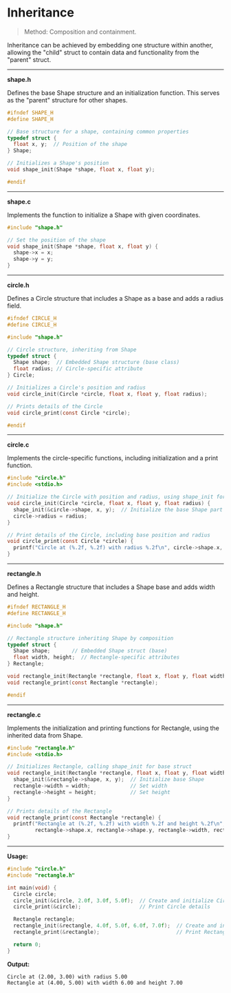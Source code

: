 # Inheritance
> Method: Composition and containment.

Inheritance can be achieved by embedding one structure within another, allowing the "child" struct to contain data and functionality from the "parent" struct.

---

**shape.h**

Defines the base Shape structure and an initialization function. This serves as the "parent" structure for other shapes.

```c
#ifndef SHAPE_H
#define SHAPE_H

// Base structure for a shape, containing common properties
typedef struct {
  float x, y;  // Position of the shape
} Shape;

// Initializes a Shape's position
void shape_init(Shape *shape, float x, float y);

#endif
```
---

**shape.c**

Implements the function to initialize a Shape with given coordinates.

```c
#include "shape.h"

// Set the position of the shape
void shape_init(Shape *shape, float x, float y) {
  shape->x = x;
  shape->y = y;
}
```

---

**circle.h**

Defines a Circle structure that includes a Shape as a base and adds a radius field.

```c
#ifndef CIRCLE_H
#define CIRCLE_H

#include "shape.h"

// Circle structure, inheriting from Shape
typedef struct {
  Shape shape;  // Embedded Shape structure (base class)
  float radius; // Circle-specific attribute
} Circle;

// Initializes a Circle's position and radius
void circle_init(Circle *circle, float x, float y, float radius);

// Prints details of the Circle
void circle_print(const Circle *circle);

#endif
```

---

**circle.c**

Implements the circle-specific functions, including initialization and a print function.

```c
#include "circle.h"
#include <stdio.h>

// Initialize the Circle with position and radius, using shape_init for the base
void circle_init(Circle *circle, float x, float y, float radius) {
  shape_init(&circle->shape, x, y);  // Initialize the base Shape part
  circle->radius = radius;
}

// Print details of the Circle, including base position and radius
void circle_print(const Circle *circle) {
  printf("Circle at (%.2f, %.2f) with radius %.2f\n", circle->shape.x, circle->shape.y, circle->radius);
}
```

---

**rectangle.h**

Defines a Rectangle structure that includes a Shape base and adds width and height.

```c
#ifndef RECTANGLE_H
#define RECTANGLE_H

#include "shape.h"

// Rectangle structure inheriting Shape by composition
typedef struct {
  Shape shape;       // Embedded Shape struct (base)
  float width, height;  // Rectangle-specific attributes
} Rectangle;

void rectangle_init(Rectangle *rectangle, float x, float y, float width, float height);  // Initialize Rectangle
void rectangle_print(const Rectangle *rectangle);                                       // Print Rectangle details

#endif
```

---

**rectangle.c**

Implements the initialization and printing functions for Rectangle, using the inherited data from Shape.

```c
#include "rectangle.h"
#include <stdio.h>

// Initializes Rectangle, calling shape_init for base struct
void rectangle_init(Rectangle *rectangle, float x, float y, float width, float height) {
  shape_init(&rectangle->shape, x, y);  // Initialize base Shape
  rectangle->width = width;             // Set width
  rectangle->height = height;           // Set height
}

// Prints details of the Rectangle
void rectangle_print(const Rectangle *rectangle) {
  printf("Rectangle at (%.2f, %.2f) with width %.2f and height %.2f\n",
         rectangle->shape.x, rectangle->shape.y, rectangle->width, rectangle->height);
}
```

---

**Usage:**

```c
#include "circle.h"
#include "rectangle.h"

int main(void) {
  Circle circle;
  circle_init(&circle, 2.0f, 3.0f, 5.0f);  // Create and initialize Circle
  circle_print(&circle);                   // Print Circle details

  Rectangle rectangle;
  rectangle_init(&rectangle, 4.0f, 5.0f, 6.0f, 7.0f);  // Create and initialize Rectangle
  rectangle_print(&rectangle);                         // Print Rectangle details

  return 0;
}

```

**Output:**

```plaintext
Circle at (2.00, 3.00) with radius 5.00
Rectangle at (4.00, 5.00) with width 6.00 and height 7.00
```
